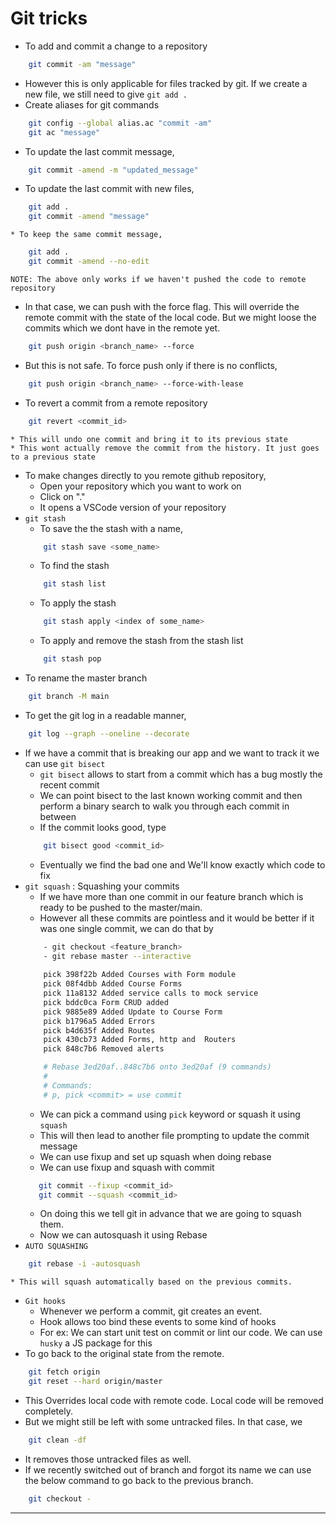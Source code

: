 # Git tricks

* To add and commit a change to a repository
```bash
    git commit -am "message"
```
* However this is only applicable for files tracked by git. If we create a new file, we still need to give `git add .`
* Create aliases for git commands
```bash
    git config --global alias.ac "commit -am"
    git ac "message"
```
* To update the last commit message,
```bash
    git commit -amend -m "updated_message"
```
* To update the last commit with new files,
```bash
    git add .
    git commit -amend "message"
```
    * To keep the same commit message,
```bash
    git add .
    git commit -amend --no-edit
```
`NOTE: The above only works if we haven't pushed the code to remote repository`
* In that case, we can push with the force flag. This will override the remote commit with the state of the local code. But we might loose the commits which we dont have in the remote yet.
```bash
    git push origin <branch_name> --force
```
* But this is not safe. To force push only if there is no conflicts, 
```bash
    git push origin <branch_name> --force-with-lease
```
* To revert a commit from a remote repository
```bash
    git revert <commit_id>
```
    * This will undo one commit and bring it to its previous state
    * This wont actually remove the commit from the history. It just goes to a previous state
* To make changes directly to you remote github repository, 
    * Open your repository which you want to work on
    * Click on "."
    * It opens a VSCode version of your repository
* `git stash`
    * To save the the stash with a name, 
    ```bash
        git stash save <some_name>
    ```
    * To find the stash
    ```bash
        git stash list
    ```
    * To apply the stash
    ```bash
        git stash apply <index of some_name>
    ```
    * To apply and remove the stash from the stash list
    ```bash
        git stash pop
    ```
* To rename the master branch
```bash
    git branch -M main
```
* To get the git log in a readable manner,
```bash
    git log --graph --oneline --decorate
```
* If we have a commit that is breaking our app and we want to track it we can use `git bisect`
    * `git bisect` allows to start from a commit which has a bug mostly the recent commit
    * We can point bisect to the last known working commit and then perform a binary search to walk you through each commit in between
    * If the commit looks good, type 
    ```bash
        git bisect good <commit_id>
    ```
    * Eventually we find the bad one and We'll know exactly which code to fix
* `git squash` : Squashing your commits
    * If we have more than one commit in our feature branch which is ready to be pushed to the master/main.
    * However all these commits are pointless and it would be better if it was one single commit, we can do that by
    ```bash
        - git checkout <feature_branch>
        - git rebase master --interactive
        
        pick 398f22b Added Courses with Form module
        pick 08f4dbb Added Course Forms
        pick 11a8132 Added service calls to mock service
        pick bddc0ca Form CRUD added
        pick 9885e89 Added Update to Course Form
        pick b1796a5 Added Errors
        pick b4d635f Added Routes
        pick 430cb73 Added Forms, http and  Routers
        pick 848c7b6 Removed alerts

        # Rebase 3ed20af..848c7b6 onto 3ed20af (9 commands)
        #
        # Commands:
        # p, pick <commit> = use commit
    ```
    * We can pick a command using `pick` keyword or squash it using `squash`
    * This will then lead to another file prompting to update the commit message
    * We can use fixup and set up squash when doing rebase
    * We can use fixup and squash with commit 
     ```bash
        git commit --fixup <commit_id>
        git commit --squash <commit_id>
    ```
    * On doing this we tell git in advance that we are going to squash them.
    * Now we can autosquash it using Rebase
* `AUTO SQUASHING`
```bash
    git rebase -i -autosquash    
```
    * This will squash automatically based on the previous commits.
* `Git hooks`
    * Whenever we perform a commit, git creates an event.
    * Hook allows too bind these events to some kind of hooks
    * For ex: We can start unit test on commit or lint our code. We can use `husky` a JS package for this
* To go back to the original state from the remote.
```bash
    git fetch origin
    git reset --hard origin/master  
```
* This Overrides local code with remote code. Local code will be removed completely.
* But we might still be left with some untracked files. In that case, we 
```bash
    git clean -df
```
* It removes those untracked files as well.
* If we recently switched out of branch and forgot its name we can use the below command to go back to the previous branch.
```bash
    git checkout -
```

-- -